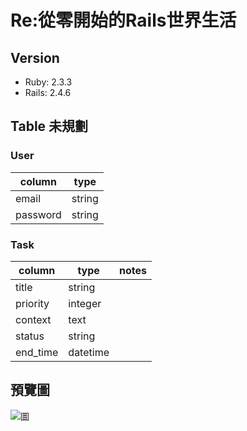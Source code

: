 # Re:從零開始的Rails世界生活

## Version
- Ruby: 2.3.3
- Rails: 2.4.6

## Table 未規劃
### User
| column | type |
|---|---|
|email|string|
|password|string|

### Task
| column | type | notes |
|---|---|---|
|title|string| |
|priority|integer| |
|context|text| |
|status|string| |
|end_time|datetime| |	


## 預覽圖
![圖](https://i.imgur.com/4drxOZ9.png)

